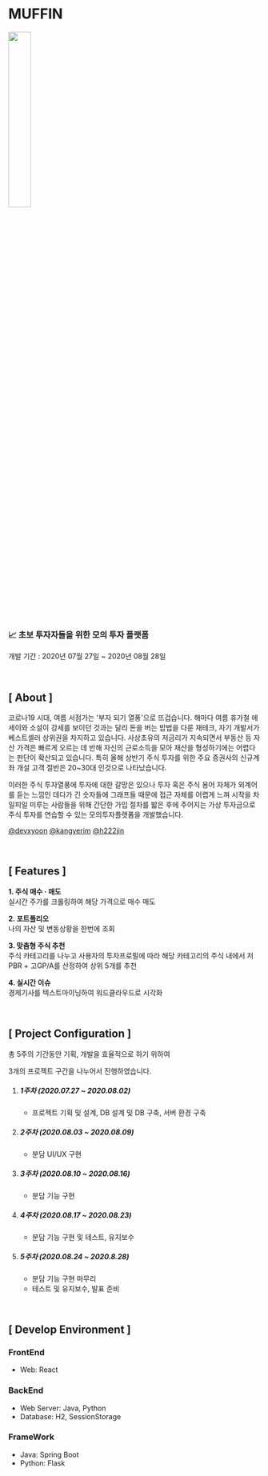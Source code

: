 # MUFFIN

<img src="https://user-images.githubusercontent.com/69235157/91925447-fd688800-ed0f-11ea-8a4d-c805bb257407.png" width="30%"></img>
### 📈 초보 투자자들을 위한 모의 투자 플랫폼

개발 기간 : 2020년 07월 27일  ~ 2020년 08월 28일

<br/>

## [ About ]

코로나19 시대, 여름 서점가는 '부자 되기 열풍'으로 뜨겁습니다. 해마다 여름 휴가철 에세이와 소설이 강세를 보이던 것과는 달리 돈을 버는 밥법을 다룬 재테크, 자기 개발서가 베스트셀러 상위권을 차지하고 있습니다. 
사상초유의 저금리가 지속되면서 부동산 등 자산 가격은 빠르게 오르는 데 반해 자신의 근로소득을 모아 재산을 형성하기에는 어렵다는 판단이 확산되고 있습니다.
특히 올해 상반기 주식 투자를 위한 주요 증권사의 신규계좌 개설 고객 절반은 20~30대 인것으로 나타났습니다. 

이러한 주식 투자열풍에 투자에 대한 갈망은 있으나 투자 혹은 주식 용어 자체가 외계어를 듣는 느낌인 데다가 긴 숫자들에 그래프들 때문에 접근 자체를 어렵게 느껴 시작을 차일피일 미루는 사람들을 위해 
간단한 가입 절차를 밟은 후에 주어지는 가상 투자금으로 주식 투자를 연습할 수 있는 모의투자플랫폼을 개발했습니다.


[@devxyoon](https://github.com/devxyoon) [@kangyerim](https://github.com/kangyerim) [@h222jin](https://github.com/h222jin)

<br/>

## [ Features ]

**1. 주식 매수 · 매도** <br>
실시간 주가를 크롤링하여 해당 가격으로 매수 매도

**2. 포트폴리오** <br>
나의 자산 및 변동상황을 한번에 조회

**3. 맞춤형 주식 추천** <br>
주식 카테고리를 나누고 사용자의 투자프로필에 따라 해당 카테고리의 주식 내에서 저PBR + 고GP/A를 산정하여 상위 5개를 추천

**4. 실시간 이슈** <br>
경제기사를 텍스트마이닝하여 워드클라우드로 시각화

<br/>

## [ Project Configuration ]

총 5주의 기간동안 기획, 개발을 효율적으로 하기 위하여 

3개의 프로젝트 구간을 나누어서 진행하였습니다.

1. ##### 1주차 (2020.07.27 ~ 2020.08.02)

   * 프로젝트 기획 및 설계, DB 설계 및 DB 구축, 서버 환경 구축

2. ##### 2주차 (2020.08.03 ~ 2020.08.09)  

   * 분담 UI/UX 구현

3. ##### 3주차 (2020.08.10 ~ 2020.08.16)  

   * 분담 기능 구현

4. ##### 4주차 (2020.08.17 ~ 2020.08.23) 

    * 분담 기능 구현 및 테스트, 유지보수
  
5. ##### 5주차 (2020.08.24 ~ 2020.8.28) 
   
   * 분담 기능 구현 마무리
   * 테스트 및 유지보수, 발표 준비

<br/>

## [ Develop Environment ]
### FrontEnd
- Web: React

### BackEnd
- Web Server: Java, Python
- Database: H2, SessionStorage

### FrameWork 
- Java: Spring Boot
- Python: Flask

<br/>
